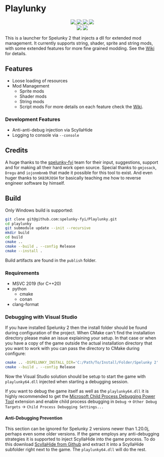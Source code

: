 # Playlunky
<p align="center">
    <a href="https://isocpp.org/">
        <img src="https://img.shields.io/badge/language-C%2B%2B23-blue.svg">
    </a>
    <a href="https://github.com/spelunky-fyi/playlunky/actions">
        <img src="https://github.com/spelunky-fyi/playlunky/workflows/Github%20Actions%20CI/badge.svg">
    </a>
    <a href="https://github.com/spelunky-fyi/playlunky/actions">
        <img src="https://github.com/spelunky-fyi/playlunky/workflows/Formatting/badge.svg">
    </a>
    <a href="https://opensource.org/licenses/MIT" >
        <img src="https://img.shields.io/apm/l/vim-mode.svg">
    </a>
    <br>
    <img src="https://img.shields.io/badge/Stable: Spelunky 2-1.28-orange">
    <img src="https://img.shields.io/badge/Nightly: Spelunky 2-1.28-orange">
</p>

This is a launcher for Spelunky 2 that injects a dll for extended mod management. It currently supports string, shader, sprite and string mods, with some extended features for more fine grained modding. See the [Wiki](https://github.com/spelunky-fyi/Playlunky/wiki) for details.

## Features
- Loose loading of resources
- Mod Management
    - Sprite mods
    - Shader mods
    - String mods
    - Script mods
For more details on each feature check the [Wiki](https://github.com/spelunky-fyi/Playlunky/wiki).

### Development Features
- Anti-anti-debug injection via ScyllaHide
- Logging to console via `--console`

## Credits
A huge thanks to the [spelunky-fyi](https://github.com/spelunky-fyi) team for their input, suggestions, support and for making all their hard work open source. Special thanks to `gmjosack`, `Dregu` and `iojonmbnmb` that made it possible for this tool to exist. And even huger thanks to `SK83RJOSH` for basically teaching me how to reverse engineer software by himself.

## Build
Only Windows build is supported:
```sh
git clone git@github.com:spelunky-fyi/Playlunky.git
cd playlunky
git submodule update --init --recursive
mkdir build
cd build
cmake ..
cmake --build . --config Release
cmake --install .
```
Build artifacts are found in the `publish` folder.

### Requirements
- MSVC 2019 (for C++20)
- python
    - cmake
    - conan
- clang-format

### Debugging with Visual Studio
If you have installed Spelunky 2 then the install folder should be found during configuration of the project. When CMake can't find the installation directory please make an issue explaining your setup. In that case or when you have a copy of the game outside the actual installation directory that you want to work with you can pass the directory to CMake during configure:
```sh
cmake .. -DSPELUNKY_INSTALL_DIR='C:/Path/To/Install/Folder/Spelunky 2'
cmake --build . --config Release
```
Now the Visual Studio solution should be setup to start the game with `playlunky64.dll` injected when starting a debugging session.

If you want to debug the game itself as well as the `playlunky64.dll` it is highly recommended to get the [Microsoft Child Process Debugging Power Tool](https://marketplace.visualstudio.com/items?itemName=vsdbgplat.MicrosoftChildProcessDebuggingPowerTool) extension and enable child process debugging in `Debug` &rarr; `Other Debug Targets` &rarr; `Child Process Debugging Settings...`

#### Anti-Debugging Prevention
This section can be ignored for Spelunky 2 versions newer than 1.20.0j, perhaps even some older versions.
If the game employs any anti-debugging strategies it is supported to inject ScyllaHide into the game process. To do this download [ScyllaHide from Github](https://github.com/x64dbg/ScyllaHide/tags) and extract it into a ScyllaHide subfolder right next to the game. The `playlunky64.dll` will do the rest.
